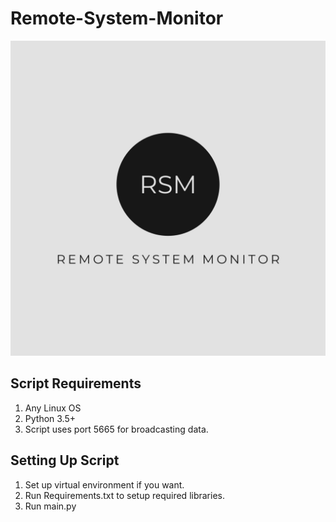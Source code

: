 # Remote-System-Monitor

<img src="Screenshot/Remote System Monitor - logo.jpeg" />

## Script Requirements
1. Any Linux OS
2. Python 3.5+
3. Script uses port 5665 for broadcasting data.

## Setting Up Script
1. Set up virtual environment if you want.
2. Run Requirements.txt to setup required libraries.
3. Run main.py
